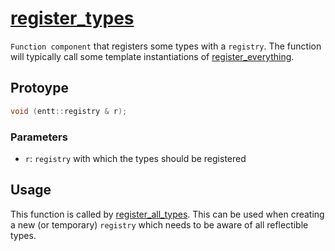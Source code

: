 # [register_types](register_types.hpp)

`Function component` that registers some types with a `registry`. The function will typically call some template instantiations of [register_everything](../helpers/meta/register_everything.md).

## Protoype

```cpp
void (entt::registry & r);
```

### Parameters

* `r`: `registry` with which the types should be registered

## Usage

This function is called by [register_all_types](../helpers/register_all_types.md). This can be used when creating a new (or temporary) `registry` which needs to be aware of all reflectible types.